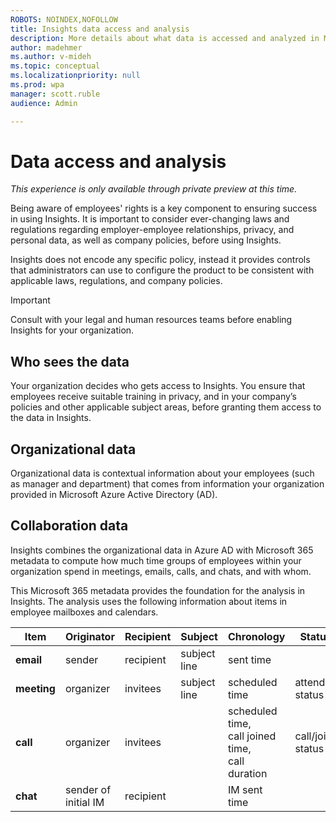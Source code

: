 ```yaml
---
ROBOTS: NOINDEX,NOFOLLOW
title: Insights data access and analysis
description: More details about what data is accessed and analyzed in Microsoft 365 Insights
author: madehmer
ms.author: v-mideh
ms.topic: conceptual
ms.localizationpriority: null
ms.prod: wpa
manager: scott.ruble
audience: Admin

---
```


# Data access and analysis

*This experience is only available through private preview at this time.*

Being aware of employees' rights is a key component to ensuring success in using Insights. It is important to consider ever-changing laws and regulations regarding employer-employee relationships, privacy, and personal data, as well as company policies, before using Insights.

Insights does not encode any specific policy, instead it provides controls that administrators can use to configure the product to be consistent with applicable laws, regulations, and company policies.

>[!Important]
> Consult with your legal and human resources teams before enabling Insights for your organization.

## Who sees the data

Your organization decides who gets access to Insights. You ensure that employees receive suitable training in privacy, and in your company’s policies and other applicable subject areas, before granting them access to the data in Insights.

## Organizational data

Organizational data is contextual information about your employees (such as manager and department) that comes from information your organization provided in Microsoft Azure Active Directory (AD).

## Collaboration data

Insights combines the organizational data in Azure AD with Microsoft 365 metadata to compute how much time groups of employees within your organization spend in meetings, emails, calls, and chats, and with whom.

This Microsoft 365 metadata provides the foundation for the analysis in Insights. The analysis uses the following information about items in employee mailboxes and calendars.

 | Item | Originator | Recipient | Subject | Chronology | Status | Venue |
 | ---- | ---- | ---- | ---- | ---- | ---- | ---- |
 | **email** | sender | recipient | subject line | sent time |  |  |
 | **meeting** | organizer | invitees | subject line | scheduled time | attendee status | scheduled location |
 | **call** | organizer | invitees |  | scheduled time, <br>call joined time, <br>call duration | call/join status |  |
 | **chat** | sender of <br>initial IM | recipient |  | IM sent time |  |  |
